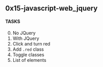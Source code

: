## 0x15-javascript-web_jquery


#### TASKS
0. No JQuery
1. With JQuery
2. Click and turn red
3. Add `.red` class
4. Toggle classes
5. List of elements
